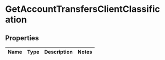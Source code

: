 # GetAccountTransfersClientClassification

## Properties
Name | Type | Description | Notes
------------ | ------------- | ------------- | -------------
